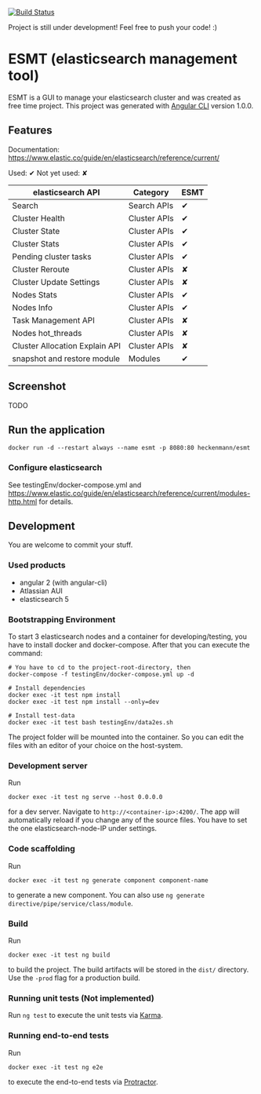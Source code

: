 [![Build Status](https://travis-ci.org/heckenmann/esmt.svg?branch=master)](https://travis-ci.org/heckenmann/esmt)

Project is still under development! Feel free to push your code! :)


# ESMT (elasticsearch management tool)

ESMT is a GUI to manage your elasticsearch cluster and was created as free time project.
This project was generated with [Angular CLI](https://github.com/angular/angular-cli) version 1.0.0.

## Features

Documentation:
https://www.elastic.co/guide/en/elasticsearch/reference/current/

Used: &#10004;
Not yet used: &#10008;

elasticsearch API | Category | ESMT
--- | --- | ---
Search | Search APIs | &#10004;
Cluster Health | Cluster APIs | &#10004;
Cluster State | Cluster APIs | &#10004;
Cluster Stats | Cluster APIs | &#10004;
Pending cluster tasks | Cluster APIs | &#10004;
Cluster Reroute | Cluster APIs | &#10008;
Cluster Update Settings | Cluster APIs | &#10008;
Nodes Stats | Cluster APIs | &#10004;
Nodes Info | Cluster APIs | &#10004;
Task Management API | Cluster APIs | &#10008;
Nodes hot_threads | Cluster APIs | &#10008;
Cluster Allocation Explain API | Cluster APIs | &#10008;
snapshot and restore module | Modules | &#10004;

## Screenshot
TODO

## Run the application
```
docker run -d --restart always --name esmt -p 8080:80 heckenmann/esmt
```

### Configure elasticsearch
See testingEnv/docker-compose.yml and https://www.elastic.co/guide/en/elasticsearch/reference/current/modules-http.html for details.

## Development

You are welcome to commit your stuff.

### Used products
- angular 2 (with angular-cli)
- Atlassian AUI
- elasticsearch 5

### Bootstrapping Environment
To start 3 elasticsearch nodes and a container for developing/testing, you have to install docker and docker-compose. After that you can execute the command:
```
# You have to cd to the project-root-directory, then
docker-compose -f testingEnv/docker-compose.yml up -d

# Install dependencies
docker exec -it test npm install
docker exec -it test npm install --only=dev

# Install test-data
docker exec -it test bash testingEnv/data2es.sh
```
The project folder will be mounted into the container. So you can edit the files with an editor of your choice on the host-system.

### Development server
Run
```
docker exec -it test ng serve --host 0.0.0.0
```
for a dev server. Navigate to `http://<container-ip>:4200/`. The app will automatically reload if you change any of the source files. You have to set the one elasticsearch-node-IP under settings.

### Code scaffolding

Run
```
docker exec -it test ng generate component component-name
```
to generate a new component. You can also use `ng generate directive/pipe/service/class/module`.

### Build

Run
```
docker exec -it test ng build
```
to build the project. The build artifacts will be stored in the `dist/` directory. Use the `-prod` flag for a production build.

### Running unit tests (Not implemented)

Run `ng test` to execute the unit tests via [Karma](https://karma-runner.github.io).

### Running end-to-end tests

Run
```
docker exec -it test ng e2e
```
to execute the end-to-end tests via [Protractor](http://www.protractortest.org/).
